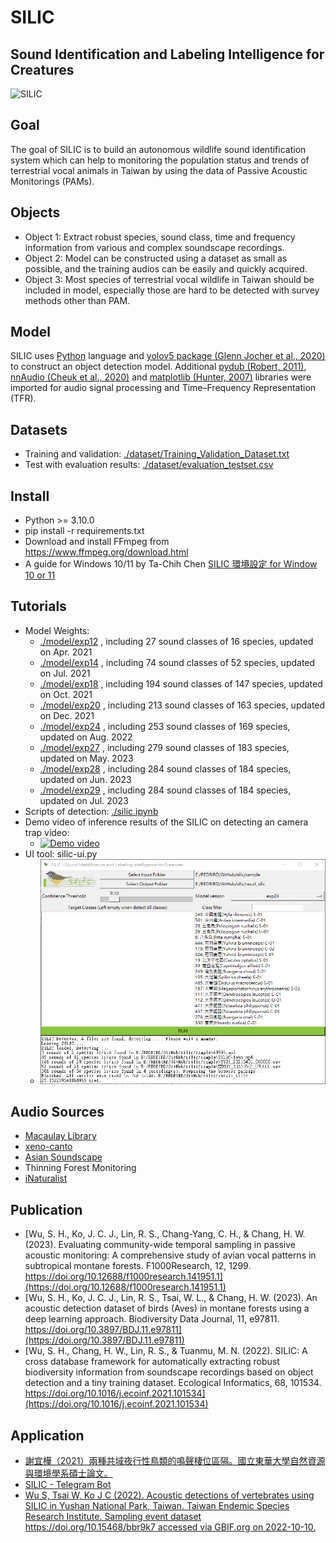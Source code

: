 # SILIC
## Sound Identification and Labeling Intelligence for Creatures
![SILIC](./model/silic_logo_full.svg)

## Goal
The goal of SILIC is to build an autonomous wildlife sound identification system which can help to monitoring the population status and trends of terrestrial vocal animals in Taiwan by using the data of Passive Acoustic Monitorings (PAMs).

## Objects
 - Object 1: Extract robust species, sound class, time and frequency information from various and complex soundscape recordings.
 - Object 2: Model can be constructed using a dataset as small as possible, and the training audios can be easily and quickly acquired.
 - Object 3: Most species of terrestrial vocal wildlife in Taiwan should be included in model, especially those are hard to be detected with survey methods other than PAM.

## Model
SILIC uses [Python](https://www.python.org/) language and [yolov5 package (Glenn Jocher et al., 2020)](https://github.com/ultralytics/yolov5) to construct an object detection model. Additional [pydub (Robert, 2011)](https://github.com/jiaaro/pydub), [nnAudio (Cheuk et al., 2020)](https://github.com/KinWaiCheuk/nnAudio) and [matplotlib (Hunter, 2007)](https://matplotlib.org/) libraries were imported for audio signal processing and Time–Frequency Representation (TFR).

## Datasets
 - Training and validation: [./dataset/Training_Validation_Dataset.txt](./dataset/Training_Validation_Dataset.txt)
 - Test with evaluation results: [./dataset/evaluation_testset.csv](./dataset/evaluation_testset.csv)


## Install
 - Python >= 3.10.0
 - pip install -r requirements.txt
 - Download and install FFmpeg from https://www.ffmpeg.org/download.html
 - A guide for Windows 10/11 by Ta-Chih Chen [SILIC 環境設定 for Window 10 or 11](https://medium.com/@raymond96383/silic-%E7%92%B0%E5%A2%83%E8%A8%AD%E5%AE%9A-for-window10-or-11-f5bb77d4e64f)

## Tutorials
 - Model Weights:
   -  [./model/exp12](./model/exp12) , including 27 sound classes of 16 species, updated on Apr. 2021
   -  [./model/exp14](./model/exp14) , including 74 sound classes of 52 species, updated on Jul. 2021
   -  [./model/exp18](./model/exp18) , including 194 sound classes of 147 species, updated on Oct. 2021
   -  [./model/exp20](./model/exp20) , including 213 sound classes of 163 species, updated on Dec. 2021
   -  [./model/exp24](./model/exp24) , including 253 sound classes of 169 species, updated on Aug. 2022
   -  [./model/exp27](./model/exp27) , including 279 sound classes of 183 species, updated on May. 2023
   -  [./model/exp28](./model/exp28) , including 284 sound classes of 184 species, updated on Jun. 2023
   -  [./model/exp29](./model/exp29) , including 284 sound classes of 184 species, updated on Jul. 2023
 - Scripts of detection: [./silic.ipynb](./silic.ipynb)
 - Demo video of inference results of the SILIC on detecting an camera trap video: 
   -  [![Demo video](./sample/SILIC-demo.jpg)](https://www.youtube.com/watch?v=rN-JTnKBUy0)
 - UI tool: silic-ui.py 
   -  ![SILIC-UI](./model/silic-ui.png)

## Audio Sources
 - [Macaulay Library](https://www.macaulaylibrary.org/)
 - [xeno-canto](https://www.xeno-canto.org/)
 - [Asian Soundscape](https://soundscape.twgrid.org/)
 - Thinning Forest Monitoring
 - [iNaturalist](https://www.inaturalist.org/)

## Publication
- [Wu, S. H., Ko, J. C. J., Lin, R. S., Chang-Yang, C. H., & Chang, H. W. (2023). Evaluating community-wide temporal sampling in passive acoustic monitoring: A comprehensive study of avian vocal patterns in subtropical montane forests. F1000Research, 12, 1299. https://doi.org/10.12688/f1000research.141951.1](https://doi.org/10.12688/f1000research.141951.1)
- [Wu, S. H., Ko, J. C. J., Lin, R. S., Tsai, W. L., & Chang, H. W. (2023). An acoustic detection dataset of birds (Aves) in montane forests using a deep learning approach. Biodiversity Data Journal, 11, e97811. https://doi.org/10.3897/BDJ.11.e97811](https://doi.org/10.3897/BDJ.11.e97811)
- [Wu, S. H., Chang, H. W., Lin, R. S., & Tuanmu, M. N. (2022). SILIC: A cross database framework for automatically extracting robust biodiversity information from soundscape recordings based on object detection and a tiny training dataset. Ecological Informatics, 68, 101534. https://doi.org/10.1016/j.ecoinf.2021.101534](https://doi.org/10.1016/j.ecoinf.2021.101534)

## Application
- [謝宜樺（2021）兩種共域夜行性鳥類的鳴聲棲位區隔。國立東華大學自然資源與環境學系碩士論文。](http://etd.ndhu.edu.tw/cgi-bin/gs32/gsweb.cgi/ccd=iK89JD/record?r1=18&h1=0#XXXX)
- [SILIC - Telegram Bot](https://t.me/silic_redbird_bot)
- [Wu S, Tsai W, Ko J C (2022). Acoustic detections of vertebrates using SILIC in Yushan National Park, Taiwan. Taiwan Endemic Species Research Institute. Sampling event dataset https://doi.org/10.15468/bbr9k7 accessed via GBIF.org on 2022-10-10.](https://doi.org/10.15468/bbr9k7)
